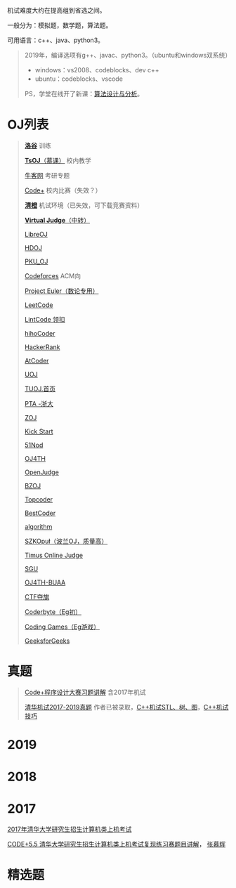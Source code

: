 机试难度大约在提高组到省选之间。

一般分为：模拟题，数学题，算法题。

可用语言：c++、java、python3。

> 2019年，编译选项有g++、javac、python3。（ubuntu和windows双系统）
>
> - windows：vs2008、codeblocks、dev c++
> - ubuntu：codeblocks、vscode
>
> PS，学堂在线开了新课：[算法设计与分析](https://www.xuetangx.com/courses/course-v1:TsinghuaX+2018122106X+2018_T2/about)。

# OJ列表

>  [**洛谷**](https://www.luogu.org/) 训练
>
>  [**TsOJ**（慕课）](https://dsa.cs.tsinghua.edu.cn/oj/foyer.shtml) 校内教学
>
>  [牛客网](https://www.nowcoder.com/kaoyan/retest/1001) 考研专题
>
>  [Code+](https://cp.thusaac.com/) 校内比赛（失效？）
>
>  **[清橙](http://www.tsinsen.com/resources.page)** 机试环境（已失效，可下载竞赛资料）
>
>  [**Virtual Judge**（中转）](https://vjudge.net/) 
>
>  [LibreOJ](https://loj.ac/) 
>
>  [HDOJ](http://acm.hdu.edu.cn/) 
>
>  [PKU_OJ](http://poj.org/) 
>
>  [Codeforces](http://codeforces.com/) ACM向
>
>  [Project Euler（数论专用）](https://projecteuler.net/recent) 
>
>  [LeetCode](https://leetcode.com/) 
>
>  [LintCode 领扣](https://www.lintcode.com/)
>
>  [hihoCoder](https://hihocoder.com/hiho) 
>
>  [HackerRank](https://www.hackerrank.com/) 
>
>  [AtCoder](https://atcoder.jp/) 
>
>  [UOJ](http://uoj.ac/) 
>
>  [TUOJ.首页](https://oj.thusaac.com/#!/) 
>
>  [PTA -浙大](https://pintia.cn/problem-sets) 
>
>  [ZOJ](http://acm.zju.edu.cn/onlinejudge/) 
>
>  [Kick Start](https://codingcompetitions.withgoogle.com/kickstart) 
>
>  [51Nod](http://www.51nod.com/focus.html) 
>
>  [OJ4TH](https://biancheng.love/index) 
>
>  [OpenJudge](http://openjudge.cn/) 
>
>  [BZOJ](https://www.lydsy.com/JudgeOnline/problemset.php) 
>
>  [Topcoder](https://www.topcoder.com/) 
>
>  [BestCoder](http://bestcoder.hdu.edu.cn/) 
>
>  [algorithm](https://stackoverflow.com/questions/5799559/how-to-make-the-sequence-a-non-decreasing-sequence-with-the-minimum-number-of-st/33865020#33865020) 
>
>  [SZKOpuł（波兰OJ，质量高）](https://szkopul.edu.pl/problemset/) 
>
>  [Timus Online Judge](http://acm.timus.ru/problemset.aspx) 
>
>  [SGU](http://acm.sgu.ru/problemset.php?show_volumes) 
>
>  [OJ4TH-BUAA](https://buaacoding.cn/index) 
>
>  [CTF夺旗](https://ctf-wiki.github.io/ctf-wiki/) 
>
>  [Coderbyte（Eg初）](https://coderbyte.com/) 
>
>  [Coding Games（Eg游戏）](https://www.codingame.com/) 
>
>  [GeeksforGeeks](https://www.geeksforgeeks.org/) 

# 真题

> [Code+程序设计大赛习题讲解](http://www.xuetangx.com/courses/course-v1:xuetangx+codeplus+2019_T1/courseware/5cf3b2b837eb4e3f90641d2a208ab922/c67c968eb5914aabb36257ea30068158/) 含2017年机试
>
> [清华机试2017-2019真题](https://xuanxuanblingbling.github.io/life/study/2019/03/11/TUOJ/) 作者已被录取，[C++机试STL、树、图](https://xuanxuanblingbling.github.io/life/study/2019/03/20/STL/)，[C++机试技巧](https://xuanxuanblingbling.github.io/life/study/2019/03/20/oj/)

# 2019

# 2018

# 2017

[2017年清华大学研究生招生计算机类上机考试](http://www.xuetangx.com/asset-v1:xuetangx+codeplus+2019_T1+type@asset+block/2017_%E5%B9%B4%E6%B8%85%E5%8D%8E%E5%A4%A7%E5%AD%A6%E7%A0%94%E7%A9%B6%E7%94%9F%E6%8B%9B%E7%94%9F%E8%AE%A1%E7%AE%97%E6%9C%BA%E7%B1%BB%E4%B8%8A%E6%9C%BA%E8%80%83%E8%AF%95.pdf)

[CODE+5.5 清华大学研究生招生计算机类上机考试复现练习赛题目讲解](https://zhanghuimeng.github.io/files/code+-5-5.pdf)， [张慕辉](https://zhanghuimeng.github.io/)



# 精选题